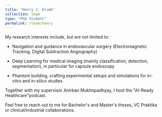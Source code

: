 ```yaml
---
title: "Henry J. Krumb"
collection: team
type: "PhD Student"
permalink: /team/henry
---
```


My research interests include, but are not limited to:

- Navigation and guidance in endovascular surgery (Electromagnetic Tracking, Digital Subtraction Angiography)

- Deep Learning for medical imaging (mainly classification, detection, segmentation), in particular for capsule endoscopy

- Phantom building, crafting experimental setups and simulations for in-vitro and in-silico studies

Together with my supervisor Anirban Mukhopadhyay, I host the "AI-Ready Healthcare"podcast.

Feel free to reach out to me for Bachelor's and Master's theses, VC Praktika or clinical/industrial collaborations.